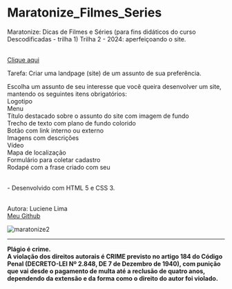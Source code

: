 # Maratonize_Filmes_Series
Maratonize: Dicas de Filmes e Séries (para fins didáticos do curso Descodificadas - trilha 1)
Trilha 2 - 2024: aperfeiçoando o site.
 
<br>
<a href="https://lucienelima8.github.io/Maratonize_Filmes_Series/" target="_blank">Clique aqui</a>


Tarefa:
Criar uma landpage (site) de um assunto de sua preferência.

Escolha um assunto de seu interesse que você queira desenvolver um site, mantendo os seguintes itens obrigatórios:
<br>Logotipo 
<br>Menu
<br>Título destacado sobre o assunto do site com imagem de fundo
<br>Trecho de texto com plano de fundo colorido
<br>Botão com link interno ou externo
<br>Imagens com descrições
<br>Vídeo
<br>Mapa de localização
<br>Formulário para coletar cadastro
<br>Rodapé com a frase criado com seu 

<br>
- Desenvolvido com HTML 5 e CSS 3.
<br>
<br>

Autora: Luciene Lima
<br>
<a href="https://github.com/lucienelima8" target="_blank">Meu Github</a>

![maratonize2](https://github.com/lucienelima8/Maratonize_Filmes_Series/assets/137119392/f7ad5a4c-a25f-4710-a51a-89d38ed035d1)


<hr>
<b>Plágio é crime.<br>
A violação dos direitos autorais é CRIME previsto no <b>artigo 184 do Código Penal (DECRETO-LEI Nº 2.848, DE 7 de Dezembro de 1940)<b>, com punição que vai desde o pagamento de multa até a reclusão de quatro anos, dependendo da extensão e da forma como o direito do autor foi violado.


